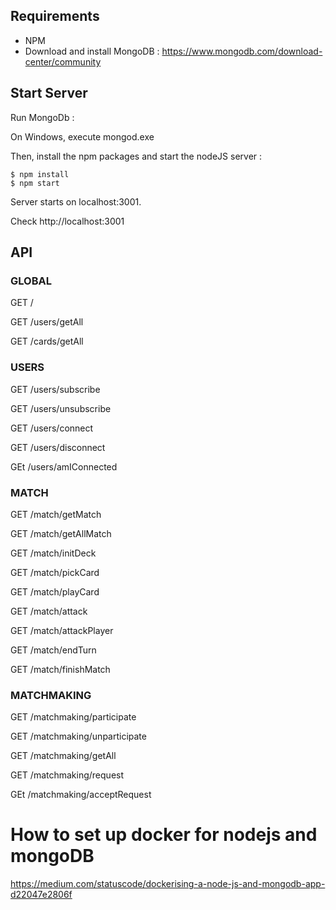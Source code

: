 ## Requirements

- NPM
- Download and install MongoDB : https://www.mongodb.com/download-center/community

## Start Server

Run MongoDb :

On Windows, execute mongod.exe

Then, install the npm packages and start the nodeJS server :

```
$ npm install
$ npm start
```

Server starts on localhost:3001.

Check http://localhost:3001

## API

### GLOBAL

GET /

GET /users/getAll

GET /cards/getAll

### USERS

GET /users/subscribe

GET /users/unsubscribe

GET /users/connect

GET /users/disconnect

GEt /users/amIConnected

### MATCH

GET /match/getMatch

GET /match/getAllMatch

GET /match/initDeck

GET /match/pickCard

GET /match/playCard

GET /match/attack

GET /match/attackPlayer

GET /match/endTurn

GET /match/finishMatch

### MATCHMAKING

GET /matchmaking/participate

GET /matchmaking/unparticipate

GET /matchmaking/getAll

GET /matchmaking/request

GEt /matchmaking/acceptRequest

# How to set up docker for nodejs and mongoDB

https://medium.com/statuscode/dockerising-a-node-js-and-mongodb-app-d22047e2806f
